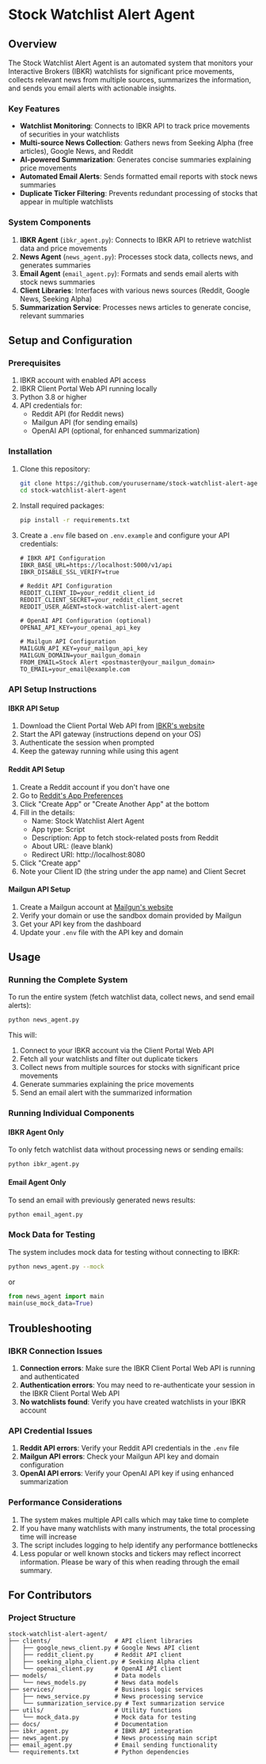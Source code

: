 # Stock Watchlist Alert Agent

## Overview

The Stock Watchlist Alert Agent is an automated system that monitors your Interactive Brokers (IBKR) watchlists for significant price movements, collects relevant news from multiple sources, summarizes the information, and sends you email alerts with actionable insights.

### Key Features

- **Watchlist Monitoring**: Connects to IBKR API to track price movements of securities in your watchlists
- **Multi-source News Collection**: Gathers news from Seeking Alpha (free articles), Google News, and Reddit
- **AI-powered Summarization**: Generates concise summaries explaining price movements
- **Automated Email Alerts**: Sends formatted email reports with stock news summaries
- **Duplicate Ticker Filtering**: Prevents redundant processing of stocks that appear in multiple watchlists

### System Components

1. **IBKR Agent** (`ibkr_agent.py`): Connects to IBKR API to retrieve watchlist data and price movements
2. **News Agent** (`news_agent.py`): Processes stock data, collects news, and generates summaries
3. **Email Agent** (`email_agent.py`): Formats and sends email alerts with stock news summaries
4. **Client Libraries**: Interfaces with various news sources (Reddit, Google News, Seeking Alpha)
5. **Summarization Service**: Processes news articles to generate concise, relevant summaries

## Setup and Configuration

### Prerequisites

1. IBKR account with enabled API access
2. IBKR Client Portal Web API running locally
3. Python 3.8 or higher
4. API credentials for:
   - Reddit API (for Reddit news)
   - Mailgun API (for sending emails)
   - OpenAI API (optional, for enhanced summarization)

### Installation

1. Clone this repository:
   ```bash
   git clone https://github.com/yourusername/stock-watchlist-alert-agent.git
   cd stock-watchlist-alert-agent
   ```

2. Install required packages:
   ```bash
   pip install -r requirements.txt
   ```

3. Create a `.env` file based on `.env.example` and configure your API credentials:
   ```
   # IBKR API Configuration
   IBKR_BASE_URL=https://localhost:5000/v1/api
   IBKR_DISABLE_SSL_VERIFY=true

   # Reddit API Configuration
   REDDIT_CLIENT_ID=your_reddit_client_id
   REDDIT_CLIENT_SECRET=your_reddit_client_secret
   REDDIT_USER_AGENT=stock-watchlist-alert-agent

   # OpenAI API Configuration (optional)
   OPENAI_API_KEY=your_openai_api_key

   # Mailgun API Configuration
   MAILGUN_API_KEY=your_mailgun_api_key
   MAILGUN_DOMAIN=your_mailgun_domain
   FROM_EMAIL=Stock Alert <postmaster@your_mailgun_domain>
   TO_EMAIL=your_email@example.com
   ```

### API Setup Instructions

#### IBKR API Setup

1. Download the Client Portal Web API from [IBKR's website](https://www.interactivebrokers.com/campus/ibkr-api-page/cpapi-v1/#download-java)
2. Start the API gateway (instructions depend on your OS)
3. Authenticate the session when prompted
4. Keep the gateway running while using this agent

#### Reddit API Setup

1. Create a Reddit account if you don't have one
2. Go to [Reddit's App Preferences](https://www.reddit.com/prefs/apps)
3. Click "Create App" or "Create Another App" at the bottom
4. Fill in the details:
   - Name: Stock Watchlist Alert Agent
   - App type: Script
   - Description: App to fetch stock-related posts from Reddit
   - About URL: (leave blank)
   - Redirect URI: http://localhost:8080
5. Click "Create app"
6. Note your Client ID (the string under the app name) and Client Secret

#### Mailgun API Setup

1. Create a Mailgun account at [Mailgun's website](https://www.mailgun.com/)
2. Verify your domain or use the sandbox domain provided by Mailgun
3. Get your API key from the dashboard
4. Update your `.env` file with the API key and domain

## Usage

### Running the Complete System

To run the entire system (fetch watchlist data, collect news, and send email alerts):

```bash
python news_agent.py
```

This will:
1. Connect to your IBKR account via the Client Portal Web API
2. Fetch all your watchlists and filter out duplicate tickers
3. Collect news from multiple sources for stocks with significant price movements
4. Generate summaries explaining the price movements
5. Send an email alert with the summarized information

### Running Individual Components

#### IBKR Agent Only

To only fetch watchlist data without processing news or sending emails:

```bash
python ibkr_agent.py
```

#### Email Agent Only

To send an email with previously generated news results:

```bash
python email_agent.py
```

### Mock Data for Testing

The system includes mock data for testing without connecting to IBKR:

```bash
python news_agent.py --mock
```

or

```python
from news_agent import main
main(use_mock_data=True)
```

## Troubleshooting

### IBKR Connection Issues

1. **Connection errors**: Make sure the IBKR Client Portal Web API is running and authenticated
2. **Authentication errors**: You may need to re-authenticate your session in the IBKR Client Portal Web API
3. **No watchlists found**: Verify you have created watchlists in your IBKR account

### API Credential Issues

1. **Reddit API errors**: Verify your Reddit API credentials in the `.env` file
2. **Mailgun API errors**: Check your Mailgun API key and domain configuration
3. **OpenAI API errors**: Verify your OpenAI API key if using enhanced summarization

### Performance Considerations

1. The system makes multiple API calls which may take time to complete
2. If you have many watchlists with many instruments, the total processing time will increase
3. The script includes logging to help identify any performance bottlenecks
4. Less popular or well known stocks and tickers may reflect incorrect information. Please be wary of this when reading through the email summary.

## For Contributors

### Project Structure

```
stock-watchlist-alert-agent/
├── clients/                  # API client libraries
│   ├── google_news_client.py # Google News API client
│   ├── reddit_client.py      # Reddit API client
│   ├── seeking_alpha_client.py # Seeking Alpha client
│   └── openai_client.py      # OpenAI API client
├── models/                   # Data models
│   └── news_models.py        # News data models
├── services/                 # Business logic services
│   ├── news_service.py       # News processing service
│   └── summarization_service.py # Text summarization service
├── utils/                    # Utility functions
│   └── mock_data.py          # Mock data for testing
├── docs/                     # Documentation
├── ibkr_agent.py             # IBKR API integration
├── news_agent.py             # News processing main script
├── email_agent.py            # Email sending functionality
└── requirements.txt          # Python dependencies
```
